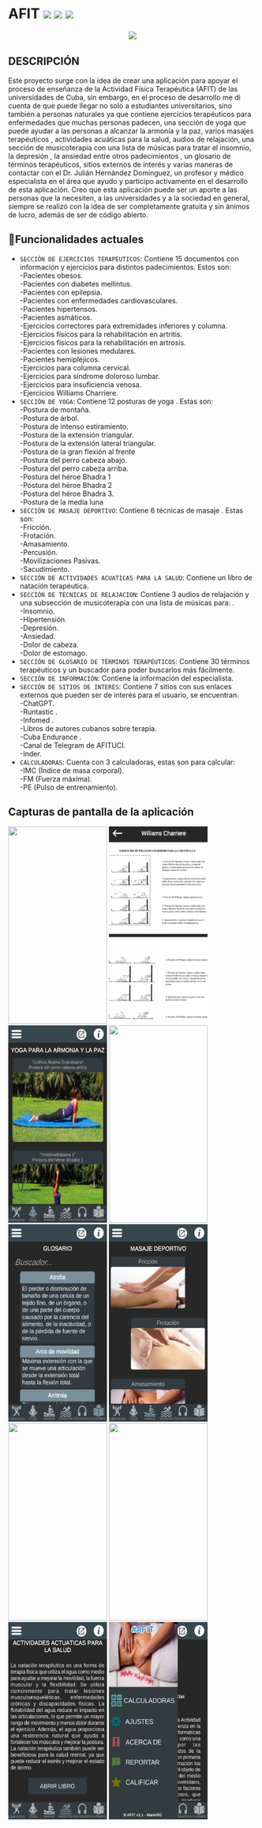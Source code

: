 
<h1 align="left"> AFIT 
<img src="https://img.shields.io/badge/STATUS-COMPLETADO-green">
<a href="https://unity.com/"><img src="https://img.shields.io/badge/Unity-2019.3.3f1-blue.svg?logo=unity"></a>
<img src="https://img.shields.io/github/stars/1MarioRG3?style=social">
</h1>
<p align="center">
<img src="https://github.com/1MarioRG3/AFIT/assets/133591669/e6c8e2a2-bf23-4652-a9c6-6f11f283e2b4">
</p>

## DESCRIPCIÓN 
Este proyecto surge con la idea de crear una aplicación para apoyar el proceso de enseñanza de la Actividad Física Terapéutica (AFIT) de las universidades de Cuba, sin embargo, en el proceso de desarrollo me di cuenta de que puede llegar no solo a estudiantes universitarios, sino también a personas naturales ya que contiene ejercicios terapéuticos para enfermedades que muchas personas padecen, una sección de yoga que puede ayudar a las personas a alcanzar la armonía y la paz, varios masajes terapéuticos , actividades acuáticas para la salud, audios de relajación, una sección de musicoterapia con una lista de músicas para tratar el insomnio, la depresión , la ansiedad entre otros padecimientos , un glosario de términos terapéuticos, sitios externos de interés y varias maneras de contactar con el Dr. Julián Hernández Domínguez, un profesor y médico especialista en el área que ayudo y participo activamente en el desarrollo de esta aplicación.
Creo que esta aplicación puede ser un aporte a las personas que la necesiten, a las universidades y a la sociedad en general, siempre se realizó con la idea de ser completamente gratuita y sin ánimos de lucro, además de ser de código abierto.
## :calling:Funcionalidades actuales
- `SECCIÓN DE EJERCICIOS TERAPÉUTICOS`:
  Contiene 15 documentos con información y ejercicios para distintos padecimientos. Estos son:<br>
	  -Pacientes obesos.<br>
	  -Pacientes con diabetes mellintus.<br>
	  -Pacientes con epilepsia.<br>
	  -Pacientes con enfermedades cardiovasculares.<br>
	  -Pacientes hipertensos.<br>
	  -Pacientes asmáticos.<br>
    -Ejercicios correctores para extremidades inferiores y columna.<br>
    -Ejercicios físicos para la rehabilitación en artritis.<br>
	  -Ejercicios físicos para la rehabilitación en artrosis.<br>
    -Pacientes con lesiones medulares.<br>
    -Pacientes hemipléjicos.<br>
    -Ejercicios para columna cervical.<br>
    -Ejercicios para síndrome doloroso lumbar.<br>
    -Ejercicios para insuficiencia venosa.<br>
    -Ejercicios Williams Charriere.<br>
- `SECCIÓN DE YOGA`:
  Contiene 12 posturas de yoga . Estas son:<br>
-Postura de montaña.<br>
-Postura de árbol.<br>
-Postura de intenso estiramiento.<br>
-Postura de la extensión triangular.<br>
-Postura de la extensión lateral triangular.<br>
-Postura de la gran flexión al frente<br>
-Postura del perro cabeza abajo.<br>
-Postura del perro cabeza arriba.<br>
-Postura del héroe Bhadra 1<br>
-Postura del héroe Bhadra 2<br>
-Postura del héroe Bhadra 3.<br>
-Postura de la media luna<br>
- `SECCIÓN DE MASAJE DEPORTIVO`:
  Contiene 6 técnicas de masaje . Estas son:<br>
-Fricción.<br>
-Frotación.<br>
-Amasamiento.<br>
-Percusión. <br>
-Movilizaciones Pasivas.<br>
-Sacudimiento. <br>
- `SECCIÓN DE ACTIVIDADES ACUATICAS PARA LA SALUD`: Contiene un libro de natación terapéutica.
- `SECCIÓN DE TÉCNICAS DE RELAJACION`: Contiene 3 audios de relajación y una subsección de musicoterapia con una lista de músicas para: .<br>
-Insomnio.<br>
-Hipertensión.<br>
-Depresión.<br>
-Ansiedad. <br>
-Dolor de cabeza.<br>
-Dolor de estomago.<br>
- `SECCIÓN DE GLOSARIO DE TÉRMINOS TERAPÉUTICOS`: Contiene 30 términos terapéuticos y un buscador para poder buscarlos más fácilmente.
- `SECCIÓN DE INFORMACIÓN`: Contiene la información del especialista.
- `SECCIÓN DE SITIOS DE INTERÉS`: Contiene 7 sitios con sus enlaces externos que pueden ser de interés para el usuario, se encuentran.<br>
-ChatGPT.<br>
-Runtastic .<br>
-Infomed .<br>
-Libros de autores cubanos sobre terapia.<br>
-Cuba Endurance .<br>
-Canal de Telegram de AFITUCI.<br>
-Inder.<br>
- `CALCULADORAS`: Cuenta con 3 calculadoras, estas son para calcular: <br>
-IMC (Índice de masa corporal).<br>
-FM (Fuerza máxima).<br>
-PE (Pulso de entrenamiento).<br>

## Capturas de pantalla de la aplicación
<p>
<img aling="left" src="Screenshots/Ejercicios Terapéuticos.png" width="200" height="400">
<img aling="left" src="Screenshots/Documentos.png" width="200" height="400">
<img aling="left" src="Screenshots/Yoga.png" width="200" height="400">
<img aling="left" src="Screenshots/Tecnicas de relajación.png" width="200" height="400">
<img aling="left" src="Screenshots/Glosario.png" width="200" height="400">
<img aling="left" src="Screenshots/Masaje Deportivo.png" width="200" height="400">
<img aling="left" src="Screenshots/Sitiós de interes.png" width="200" height="400">
<img aling="left" src="Screenshots/Información.png" width="200" height="400">
<img aling="left" src="Screenshots/Actividades Actuaticas para la salud.png" width="200" height="400">
<img aling="left" src="Screenshots/Barra lateral.png" width="200" height="400">
</p>
  


